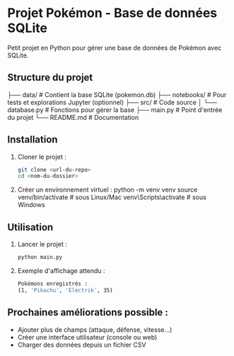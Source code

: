 # Projet Pokémon - Base de données SQLite

Petit projet en Python pour gérer une base de données de Pokémon avec SQLite.

## Structure du projet
├── data/ # Contient la base SQLite (pokemon.db)
├── notebooks/ # Pour tests et explorations Jupyter (optionnel)
├── src/ # Code source
│ └── database.py # Fonctions pour gérer la base
├── main.py # Point d'entrée du projet
└── README.md # Documentation

## Installation

1. Cloner le projet :
   ```bash
   git clone <url-du-repo>
   cd <nom-du-dossier>
2. Créer un environnement virtuel :
    python -m venv venv
    source venv/bin/activate  # sous Linux/Mac
    venv\Scripts\activate     # sous Windows

## Utilisation

1. Lancer le projet :
     ```bash
     python main.py
2. Exemple d'affichage attendu :
    ```bash
    Pokémons enregistrés :
    (1, 'Pikachu', 'Électrik', 35)

## Prochaines améliorations possible :

- Ajouter plus de champs (attaque, défense, vitesse…)
- Créer une interface utilisateur (console ou web)
- Charger des données depuis un fichier CSV
